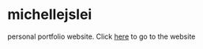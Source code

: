 # michellejslei

personal portfolio website. Click [here](https://michellejslei.github.io/) to go to the website